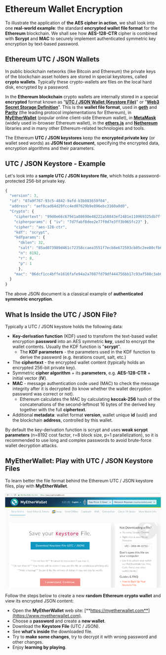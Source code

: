 # Ethereum Wallet Encryption

To illustrate the application of **the AES cipher in action**, we shall look into one **real-world example**: the standard **encrypted wallet file format** for the **Ethereum** blockchain. We shall see how **AES-128-CTR** cipher is combined with **Scrypt** and **MAC** to securely implement authenticated symmetric key encryption by text-based password.

## Ethereum UTC / JSON Wallets

In public blockchain networks (like Bitcoin and Ethereum) the private keys of the blockchain asset holders are stored in special keystores, called **crypto wallets**. Typically these crypto-wallets are files on the local hard disk, encrypted by a password.

In the **Ethereum blockchain** crypto wallets are internally stored in a special **encrypted** format known as "[**UTC / JSON Wallet (Keystore File)**](https://theethereum.wiki/w/index.php/Accounts,\_Addresses,\_Public\_And\_Private\_Keys,\_And\_Tokens#UTC\_JSON\_Keystore\_File)" or "[**Web3 Secret Storage Definition**](https://github.com/ethereum/wiki/wiki/Web3-Secret-Storage-Definition)". This is the **wallet file format**, used in [**geth**](https://geth.ethereum.org) and [**Parity**](https://www.parity.io/ethereum) (the leading protocol implementations for Ethereum), in [**MyEtherWallet**](https://www.myetherwallet.com) (popular online client-side Ethereum wallet), in [**MetaMask**](https://metamask.io) (widely used in-browser Ethereum wallet), in the [**ethers.js**](https://github.com/ethers-io/ethers.js/) and [**Nethereum**](https://github.com/Nethereum/Nethereum) libraries and in many other Ethereum-related technologies and tools.

The Ethereum **UTC / JSON keystores** keep the **encrypted private key** (or wallet seed words) as **JSON text document**, specifying the encrypted data, encryption algorithms and their parameters.

## UTC / JSON Keystore - Example

Let's look into a **sample UTC / JSON keystore file**, which holds a password-protected 256-bit private key.

```javascript
{
  "version": 3,
  "id": "07a9f767-93c5-4842-9afd-b3b083659f04",
  "address": "aef8cad64d29fcc4ed07629b9e896ebc3160a8d0",
  "Crypto": {
    "ciphertext": "99d0e66c67941a08690e48222a58843ef2481e110969325db7ff5284cd3d3093",
    "cipherparams": { "iv": "7d7fabf8dee2e77f0d7e3ff3b965fc23" },
    "cipher": "aes-128-ctr",
    "kdf": "scrypt",
    "kdfparams": {
      "dklen": 32,
      "salt": "85ad073989d461c72358ccaea3551f7ecb8e672503cb05c2ee80cfb6b922f4d4",
      "n": 8192,
      "r": 8,
      "p": 1
      },
    "mac": "06dcf1cc4bffe1616fafe94a2a7087fd79df444756bb17c93af588c3ab02a913"
  }
}
```

The above JSON document is a classical example of **authenticated symmetric encryption**.

## What Is Inside the UTC / JSON File?

Typically a UTC / JSON keystore holds the following data:

* **Key-derivation function** (KDF) used to transform the text-based wallet encryption **password** into an AES symmetric **key**, used to encrypt the wallet contents. Usually the KDF function is "**scrypt**".
  * The **KDF parameters** - the parameters used in the KDF function to derive the password (e.g. iterations count, salt, etc.)
* The **ciphertext** - the encrypted wallet content (typically holds an encrypted 256-bit private key).
* Symmetric **cipher algorithm** + its **parameters**, e.g. **AES-128-CTR** + initial vector (**IV**).
* **MAC** - message authentication code used (MAC) to check the message integrity after it is decrypted (to know whether the wallet decryption password was correct or not).
  * Ethereum calculates the MAC by calculating **keccak-256** hash of the concatenations of the second-leftmost 16 bytes of the derived key together with the full **ciphertext**.
* Additional **metadata**: wallet format **version**, wallet unique **id** (uuid) and the blockchain **address**, controlled by this wallet.

By default the key-derivation function is scrypt and uses **weak scrypt parameters** (n=8192 cost factor, r=8 block size, p=1 parallelization), so it is recommended to use long and complex passwords to avoid brute-force wallet decryption attacks.

## MyEtherWallet: Play with UTC / JSON Keystore Files

To learn better the file format behind the Ethereum UTC / JSON keystore files, play with **MyEtherWallet**.

![](../assets/myetherwallet.png)

Follow the steps below to create a new **random Ethereum crypto wallet** and view its encrypted JSON content:

* Open the **MyEtherWallet** web site: [**https://myetherwallet.com**](https://www.myetherwallet.com).
* Choose a **password** and create a **new wallet**.
* Download the **Keystore File** (UTC / JSON).
* See **what's inside** the downloaded file.
* Try to **make some changes**, try to decrypt it with wrong password and other changes.
* Enjoy **learning by playing**.

